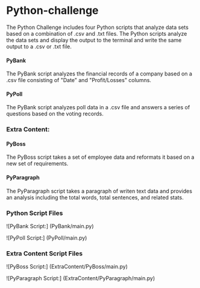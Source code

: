 # Python-challenge
The Python Challenge includes four Python scripts that analyze data sets based on a combination of .csv and .txt files.  The Python scripts analyze the data sets and display the   output to the terminal and write the same output to a .csv or .txt file.

#### PyBank
The PyBank script analyzes the financial records of a company based on a .csv file consisting of "Date" and "Profit/Losses" columns.

#### PyPoll
The PyBank script analyzes poll data in a .csv file and answers a series of questions based on the voting records.

### Extra Content:
#### PyBoss
The PyBoss script takes a set of employee data and reformats it based on a new set of requirements.  

#### PyParagraph
The PyParagraph script takes a paragraph of writen text data and provides an analysis including the total words, total sentences, and related stats.


### Python Script Files
![PyBank Script:]  (PyBank/main.py)


![PyPoll Script:]  (PyPoll/main.py)

### Extra Content Script Files
![PyBoss Script:]  (ExtraContent/PyBoss/main.py)


![PyParagraph Script:]  (ExtraContent/PyParagraph/main.py)











